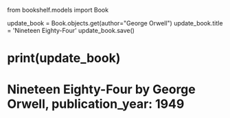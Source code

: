 from bookshelf.models import Book

update_book = Book.objects.get(author="George Orwell")
update_book.title = 'Nineteen Eighty-Four'
update_book.save()

# print(update_book)
# Nineteen Eighty-Four by George Orwell, publication_year: 1949